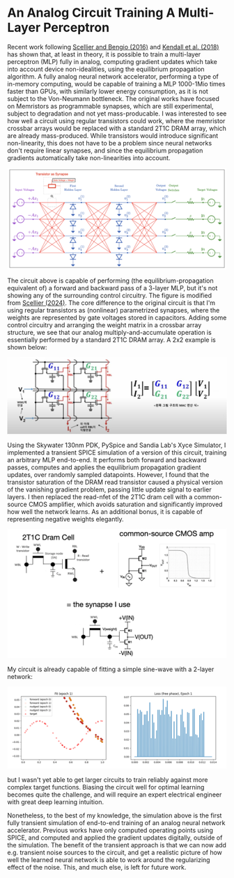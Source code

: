 # An Analog Circuit Training A Multi-Layer Perceptron

Recent work following [Scellier and Bengio (2016)](https://arxiv.org/abs/1602.05179) and [Kendall et al. (2018)](https://arxiv.org/abs/2006.01981) has shown that, at least in theory, it is possible to train a multi-layer perceptron (MLP) fully in analog, computing gradient updates which take into account device non-idealities, using the equilibrium propagation algorithm. A fully analog neural network accelerator, performing a type of in-memory computing, would be capable of training a MLP 1000-1Mio times faster than GPUs, with similarly lower energy consumption, as it is not subject to the Von-Neumann bottleneck. The original works have focused on Memristors as programmable synapses, which are still experimental, subject to degradation and not yet mass-producable. I was interested to see how well a circuit using regular transistors could work, where the memristor crossbar arrays would be replaced with a standard 2T1C DRAM array, which are already mass-produced. While transistors would introduce significant non-linearity, this does not have to be a problem since neural networks don't require linear synapses, and since the equilibrium propagation gradients automatically take non-linearities into account.

![](figures/analogmlp.png)

The circuit above is capable of performing (the equilibrium-propagation equivalent of) a forward and backward pass of a 3-layer MLP, but it's not showing any of the surrounding control circuitry. The figure is modified from [Scellier (2024)](https://arxiv.org/abs/2402.11674). The core difference to the original circuit is that I'm using regular transistors as (nonlinear) parametrized synapses, where the weights are represented by gate voltages stored in capacitors. Adding some control circuitry and arranging the weight matrix in a crossbar array structure, we see that our analog multiply-and-accumulate operation is essentially performed by a standard 2T1C DRAM array. A 2x2 example is shown below:

![](figures/2t1ccrossbar.png)

Using the Skywater 130nm PDK, PySpice and Sandia Lab's Xyce Simulator, I implemented a transient SPICE simulation of a version of this circuit, training an arbitrary MLP end-to-end. It performs both forward and backward passes, computes and applies the equilibrium propagation gradient updates, over randomly sampled datapoints. However, I found that the transistor saturation of the DRAM read transistor caused a physical version of the vanishing gradient problem, passing little update signal to earlier layers. I then replaced the read-nfet of the 2T1C dram cell with a common-source CMOS amplifier, which avoids saturation and significantly improved how well the network learns. As an additional bonus, it is capable of representing negative weights elegantly. 

![](figures/synapse.png)

My circuit is already capable of fitting a simple sine-wave with a 2-layer network:

![](figures/training_progress.gif)

but I wasn't yet able to get larger circuits to train reliably against more complex target functions. Biasing the circuit well for optimal learning becomes quite the challenge, and will require an expert electrical engineer with great deep learning intuition. 

Nonetheless, to the best of my knowledge, the simulation above is the first fully transient simulation of end-to-end training of an analog neural network accelerator. Previous works have only computed operating points using SPICE, and computed and applied the gradient updates digitally, outside of the simulation. The benefit of the transient approach is that we can now add e.g. transient noise sources to the circuit, and get a realistic picture of how well the learned neural network is able to work around the regularizing effect of the noise. This, and much else, is left for future work.